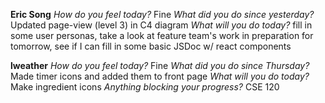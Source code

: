 **Eric Song**
*How do you feel today?*
Fine
*What did you do since yesterday?*
Updated page-view (level 3) in C4 diagram
*What will you do today?*
fill in some user personas, take a look at feature team's work in preparation for tomorrow, see if I can fill in some basic JSDoc w/ react components

**lweather**
*How do you feel today?*
Fine
*What did you do since Thursday?*
Made timer icons and added them to front page
*What will you do today?*
Make ingredient icons
*Anything blocking your progress?*
CSE 120

